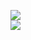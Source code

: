 [![](https://img.shields.io/badge/Made%20With-Github%20Spray-lightgrey.svg?style=for-the-badge&logo=github)](https://github.com/Annihil/github-spray#10594)  
[![](https://i.imgur.com/2DrTn0Z.gif)](https://github.com/Annihil/github-spray)